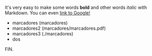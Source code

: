 It's very easy to make some words **bold** and other words *italic* with Markdown.
You can even [link to Google!](http://google.com)
- marcadores (marcadores)
- marcadores2 (marcadores/marcadores.pdf)
- marcadores3 (./marcadores)
- dos


FIN.
